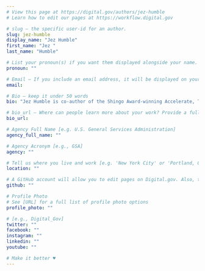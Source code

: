 ```yaml
---
# View this page at https://digital.gov/authors/jez-humble
# Learn how to edit our pages at https://workflow.digital.gov

# slug — the specific user-id for an author.
slug: jez-humble
display_name: "Jez Humble"
first_name: "Jez "
last_name: "Humble"

# List your pronoun(s) if you want them displayed alongside your name. If blank, we'll use just your name. Learn more http://mypronouns.org
pronoun: ""

# Email — If you include an email address, it will be displayed on your profile page
email: 

# Bio — keep it under 50 words
bio: "Jez Humble is co-author of the Shingo Award-winning Accelerate, The DevOps Handbook, Lean Enterprise, and the Jolt Award-winning Continuous Delivery. He has spent his career tinkering with code, infrastructure, and product development in companies of varying sizes across three continents, including work for the U.S. federal government at [18F](https://www.18f.gov). Jez works as a developer advocate at Google and teaches at UC Berkeley."

# bio_url — Where can people learn more about your work? Provide a full URL [e.g. 'https://www.example.gov/']
bio_url: 

# Agency Full Name [e.g. U.S. General Services Administration]
agency_full_name: ""

# Agency Acronym [e.g., GSA]
agency: ""

# Tell us where you live and work [e.g. 'New York City' or 'Portland, OR']
location: ""

# A GitHub account will allow you to edit pages on Digital.gov. Also, the image used in your GitHub account can be used to populate your digital.gov profile photo. Learn more about getting a Github account at [URL]
github: ""

# Profile Photo
# See [URL] for a full list of profile photo options
profile_photo: ""

# [e.g., Digital_Gov]
twitter: ""
facebook: ""
instagram: ""
linkedin: ""
youtube: ""

# Make it better ♥
---
```

